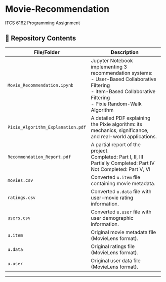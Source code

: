 # Movie-Recommendation
ITCS 6162 Programming Assignment

## 📂 Repository Contents

| File/Folder                     | Description                                                                 |
|-------------------------------|-----------------------------------------------------------------------------|
| `Movie_Recommendation.ipynb`  | Jupyter Notebook implementing 3 recommendation systems:<br>- User-Based Collaborative Filtering<br>- Item-Based Collaborative Filtering<br>- Pixie Random-Walk Algorithm |
| `Pixie_Algorithm_Explanation.pdf` | A detailed PDF explaining the Pixie algorithm: its mechanics, significance, and real-world applications. |
| `Recommendation_Report.pdf`   | A partial report of the project.<br>Completed: Part I, II, III<br>Partially Completed: Part IV<br>Not Completed: Part V, VI |
| `movies.csv`                  | Converted `u.item` file containing movie metadata.                          |
| `ratings.csv`                 | Converted `u.data` file with user-movie rating information.                 |
| `users.csv`                   | Converted `u.user` file with user demographic information.                  |
| `u.item`                      | Original movie metadata file (MovieLens format).                           |
| `u.data`                      | Original ratings file (MovieLens format).                                  |
| `u.user`                      | Original user data file (MovieLens format).                                |

---
